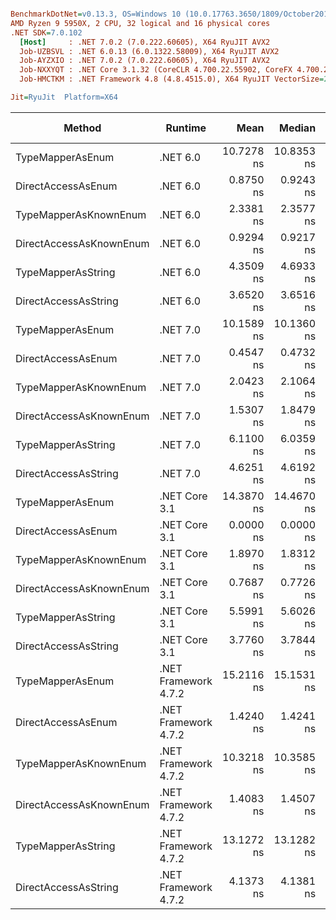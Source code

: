 ``` ini

BenchmarkDotNet=v0.13.3, OS=Windows 10 (10.0.17763.3650/1809/October2018Update/Redstone5), VM=Hyper-V
AMD Ryzen 9 5950X, 2 CPU, 32 logical and 16 physical cores
.NET SDK=7.0.102
  [Host]     : .NET 7.0.2 (7.0.222.60605), X64 RyuJIT AVX2
  Job-UZBSVL : .NET 6.0.13 (6.0.1322.58009), X64 RyuJIT AVX2
  Job-AYZXIO : .NET 7.0.2 (7.0.222.60605), X64 RyuJIT AVX2
  Job-NXXYQT : .NET Core 3.1.32 (CoreCLR 4.700.22.55902, CoreFX 4.700.22.56512), X64 RyuJIT AVX2
  Job-HMCTKM : .NET Framework 4.8 (4.8.4515.0), X64 RyuJIT VectorSize=256

Jit=RyuJit  Platform=X64  

```
|                  Method |              Runtime |       Mean |     Median |  Ratio | Allocated | Alloc Ratio |
|------------------------ |--------------------- |-----------:|-----------:|-------:|----------:|------------:|
|        TypeMapperAsEnum |             .NET 6.0 | 10.7278 ns | 10.8353 ns |  7.535 |         - |          NA |
|      DirectAccessAsEnum |             .NET 6.0 |  0.8750 ns |  0.9243 ns |  0.588 |         - |          NA |
|   TypeMapperAsKnownEnum |             .NET 6.0 |  2.3381 ns |  2.3577 ns |  1.640 |         - |          NA |
| DirectAccessAsKnownEnum |             .NET 6.0 |  0.9294 ns |  0.9217 ns |  0.652 |         - |          NA |
|      TypeMapperAsString |             .NET 6.0 |  4.3509 ns |  4.6933 ns |  1.875 |         - |          NA |
|    DirectAccessAsString |             .NET 6.0 |  3.6520 ns |  3.6516 ns |  2.571 |         - |          NA |
|        TypeMapperAsEnum |             .NET 7.0 | 10.1589 ns | 10.1360 ns |  7.124 |         - |          NA |
|      DirectAccessAsEnum |             .NET 7.0 |  0.4547 ns |  0.4732 ns |  0.320 |         - |          NA |
|   TypeMapperAsKnownEnum |             .NET 7.0 |  2.0423 ns |  2.1064 ns |  1.324 |         - |          NA |
| DirectAccessAsKnownEnum |             .NET 7.0 |  1.5307 ns |  1.8479 ns |  0.600 |         - |          NA |
|      TypeMapperAsString |             .NET 7.0 |  6.1100 ns |  6.0359 ns |  4.308 |         - |          NA |
|    DirectAccessAsString |             .NET 7.0 |  4.6251 ns |  4.6192 ns |  3.243 |         - |          NA |
|        TypeMapperAsEnum |        .NET Core 3.1 | 14.3870 ns | 14.4670 ns | 10.098 |         - |          NA |
|      DirectAccessAsEnum |        .NET Core 3.1 |  0.0000 ns |  0.0000 ns |  0.000 |         - |          NA |
|   TypeMapperAsKnownEnum |        .NET Core 3.1 |  1.8970 ns |  1.8312 ns |  1.330 |         - |          NA |
| DirectAccessAsKnownEnum |        .NET Core 3.1 |  0.7687 ns |  0.7726 ns |  0.539 |         - |          NA |
|      TypeMapperAsString |        .NET Core 3.1 |  5.5991 ns |  5.6026 ns |  3.930 |         - |          NA |
|    DirectAccessAsString |        .NET Core 3.1 |  3.7760 ns |  3.7844 ns |  2.649 |         - |          NA |
|        TypeMapperAsEnum | .NET Framework 4.7.2 | 15.2116 ns | 15.1531 ns | 10.733 |         - |          NA |
|      DirectAccessAsEnum | .NET Framework 4.7.2 |  1.4240 ns |  1.4241 ns |  1.000 |         - |          NA |
|   TypeMapperAsKnownEnum | .NET Framework 4.7.2 | 10.3218 ns | 10.3585 ns |  7.268 |         - |          NA |
| DirectAccessAsKnownEnum | .NET Framework 4.7.2 |  1.4083 ns |  1.4507 ns |  0.988 |         - |          NA |
|      TypeMapperAsString | .NET Framework 4.7.2 | 13.1272 ns | 13.1282 ns |  9.211 |         - |          NA |
|    DirectAccessAsString | .NET Framework 4.7.2 |  4.1373 ns |  4.1381 ns |  2.904 |         - |          NA |
